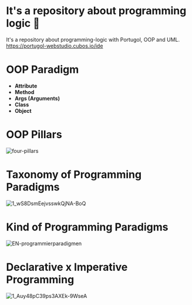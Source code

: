 #  It's a repository about programming logic 🔢
It's a repository about programming-logic with Portugol, OOP and UML.
https://portugol-webstudio.cubos.io/ide

# OOP Paradigm

- **Attribute**
- **Method**
- **Args (Arguments)**
- **Class**
- **Object**

# OOP Pillars
![four-pillars](https://user-images.githubusercontent.com/61624336/112904629-98b3b700-90bf-11eb-99d4-5792544ed9d5.jpg)

# Taxonomy of Programming Paradigms

![1_wS8DsmEejvsswkQjNA-BoQ](https://user-images.githubusercontent.com/61624336/112913592-5ba3f080-90d0-11eb-9d4a-8eaa8558eabe.png)

# Kind of Programming Paradigms
![EN-programmierparadigmen](https://user-images.githubusercontent.com/61624336/113014519-0957e380-9153-11eb-97ea-a2e47dcfe8ff.jpg)

# Declarative x Imperative Programming
![1_Auy48pC39ps3AXEk-9WseA](https://user-images.githubusercontent.com/61624336/113073244-2adebc80-919f-11eb-9260-bb420027b43c.png)
